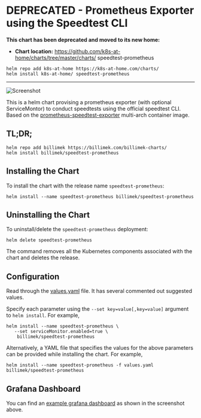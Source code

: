 # DEPRECATED - Prometheus Exporter using the Speedtest CLI

**This chart has been deprecated and moved to its new home:**

- **Chart location:** https://github.com/k8s-at-home/charts/tree/master/charts/ speedtest-prometheus

```console
helm repo add k8s-at-home https://k8s-at-home.com/charts/
helm install k8s-at-home/ speedtest-prometheus
```

---

![Screenshot](https://i.imgur.com/iIzWUre.png)

This is a helm chart provising a prometheus exporter (with optional ServiceMontor) to conduct speedtests using the official speedtest CLI.  Based on the [prometheus-speedtest-exporter](https://github.com/billimek/prometheus-speedtest-exporter) multi-arch container image.

## TL;DR;

```console
helm repo add billimek https://billimek.com/billimek-charts/
helm install billimek/speedtest-prometheus
```

## Installing the Chart

To install the chart with the release name `speedtest-prometheus`:

```console
helm install --name speedtest-prometheus billimek/speedtest-prometheus
```

## Uninstalling the Chart

To uninstall/delete the `speedtest-prometheus` deployment:

```console
helm delete speedtest-prometheus
```

The command removes all the Kubernetes components associated with the chart and deletes the release.

## Configuration

Read through the [values.yaml](https://github.com/billimek/billimek-charts/blob/master/charts/speedtest-prometheus/values.yaml) file. It has several commented out suggested values.

Specify each parameter using the `--set key=value[,key=value]` argument to `helm install`. For example,

```console
helm install --name speedtest-prometheus \
   --set serviceMonitor.enabled=true \
    billimek/speedtest-prometheus
```

Alternatively, a YAML file that specifies the values for the above parameters can be provided while installing the chart. For example,

```console
helm install --name speedtest-prometheus -f values.yaml billimek/speedtest-prometheus
```

## Grafana Dashboard

You can find an [example grafana dashboard](https://github.com/billimek/prometheus-speedtest-exporter/blob/master/speedtest-exporter.json) as shown in the screenshot above.
